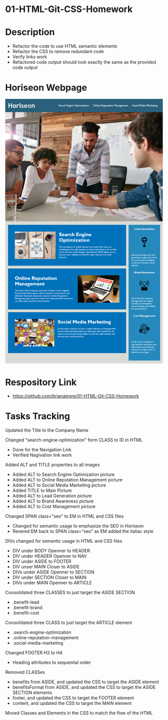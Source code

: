# 01-HTML-Git-CSS-Homework

# Description 
- Refactor the code to use HTML semantic elements
- Refactor the CSS to remove redundant code
- Verify links work
- Refactored code output should look exactly the same as the provided code output

# Horiseon Webpage
<p align="center">
    <img alt="Horiseon Webpage" src="./assets/images/01-html-css-git-homework-demo.png">
</p>

# Respository Link
- https://github.com/brianalegre/01-HTML-Git-CSS-Homework


# Tasks Tracking
Updated the Title to the Company Name

Changed "search-engine-optimization" form CLASS to ID in HTML 
 - Done for the Navigation Link
 - Verified Nagivation link work

Added ALT and TITLE properties to all images
 - Added ALT to Search Engine Optimization picture
 - Added ALT to Online Reputation Management picture
 - Added ALT to Social Media Marketing picture
 - Added TITLE to Main Picture
 - Added ALT to Lead Generation picture
 - Added ALT to Brand Awareness picture
 - Added ALT to Cost Management picture

Changed SPAN class="seo" to EM in HTML and CSS files
 - Changed for semantic usage to emphasize the SEO in Horiseon
 - Revered EM back to SPAN class="seo" as EM added the italiac style


DIVs changed for semantic usage in HTML and CSS files
 - DIV under BODY Openner to HEADER
 - DIV under HEADER Openner to NAV
 - DIV under ASIDE to FOOTER
 - DIV unser MAIN Closer to ASIDE
 - DIVs under ASIDE Openner to SECTION
 - DIV under SECTION Closer to MAIN
 - DIVs under MAIN Openner to ARTICLE


Consolidated three CLASSES to just target the ASIDE SECTION
 - .benefit-lead
 - .benefit-brand
 - .benefit-cost

Consolidated three CLASS to just target the ARTICLE element
 - .search-engine-optimization
 - .online-reputation-management
 - .social-media-marketing

Changed FOOTER H2 to H4
 - Heading attributes to sequential order

Removed CLASSes 
 - benefits from ASIDE, and updated the CSS to target the ASIDE element
 - benefitsFormat from ASIDE, and updated the CSS to target the ASIDE SECTION elements
 - footer, and updated the CSS to target the FOOTER element
 - content, and updated the CSS to target the MAIN element


Moved Classes and Elements in the CSS to match the flow of the HTML


